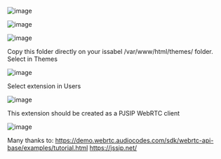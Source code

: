 ![image](https://github.com/user-attachments/assets/2e8b2bd0-eb0b-4a03-a466-260932e5d811)

![image](https://github.com/user-attachments/assets/0cfe5fec-bae2-434a-a6c3-5f112513aded)

![image](https://github.com/user-attachments/assets/d690ed8c-63d4-4a66-aa5d-97e10016c924)

Copy this folder directly on your issabel /var/www/html/themes/ folder.
Select in Themes

![image](https://github.com/user-attachments/assets/80daa659-d9a8-4e6d-879b-0a6ae9b57dc8)

Select extension in Users

![image](https://github.com/user-attachments/assets/add7eb07-0d17-495f-9f01-97030cb71499)

This extension should be created as a PJSIP WebRTC client

![image](https://github.com/user-attachments/assets/e714ab88-402e-4d1e-8498-e97766022d6d)


Many thanks to:
https://demo.webrtc.audiocodes.com/sdk/webrtc-api-base/examples/tutorial.html
https://jssip.net/
